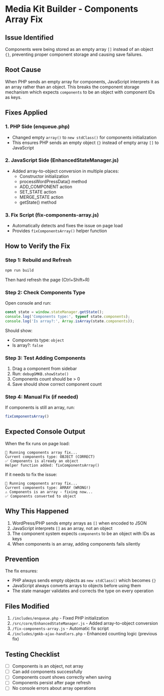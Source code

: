 # Media Kit Builder - Components Array Fix

## Issue Identified
Components were being stored as an empty array `[]` instead of an object `{}`, preventing proper component storage and causing save failures.

## Root Cause
When PHP sends an empty array for components, JavaScript interprets it as an array rather than an object. This breaks the component storage mechanism which expects `components` to be an object with component IDs as keys.

## Fixes Applied

### 1. PHP Side (enqueue.php)
- Changed empty `array()` to `new stdClass()` for components initialization
- This ensures PHP sends an empty object `{}` instead of empty array `[]` to JavaScript

### 2. JavaScript Side (EnhancedStateManager.js)
- Added array-to-object conversion in multiple places:
  - Constructor initialization
  - processWordPressData() method
  - ADD_COMPONENT action
  - SET_STATE action
  - MERGE_STATE action
  - getState() method

### 3. Fix Script (fix-components-array.js)
- Automatically detects and fixes the issue on page load
- Provides `fixComponentsArray()` helper function

## How to Verify the Fix

### Step 1: Rebuild and Refresh
```bash
npm run build
```
Then hard refresh the page (Ctrl+Shift+R)

### Step 2: Check Components Type
Open console and run:
```javascript
const state = window.stateManager.getState();
console.log('Components type:', typeof state.components);
console.log('Is array?:', Array.isArray(state.components));
```

Should show:
- Components type: `object`
- Is array?: `false`

### Step 3: Test Adding Components
1. Drag a component from sidebar
2. Run: `debugGMKB.showState()`
3. Components count should be > 0
4. Save should show correct component count

### Step 4: Manual Fix (if needed)
If components is still an array, run:
```javascript
fixComponentsArray()
```

## Expected Console Output

When the fix runs on page load:
```
🔧 Running components array fix...
Current components type: OBJECT (CORRECT)
✅ Components is already an object
Helper function added: fixComponentsArray()
```

If it needs to fix the issue:
```
🔧 Running components array fix...
Current components type: ARRAY (WRONG!)
⚠️ Components is an array - fixing now...
✅ Components converted to object
```

## Why This Happened

1. WordPress/PHP sends empty arrays as `[]` when encoded to JSON
2. JavaScript interprets `[]` as an array, not an object
3. The component system expects `components` to be an object with IDs as keys
4. When components is an array, adding components fails silently

## Prevention

The fix ensures:
- PHP always sends empty objects as `new stdClass()` which becomes `{}`
- JavaScript always converts arrays to objects before using them
- The state manager validates and corrects the type on every operation

## Files Modified

1. `/includes/enqueue.php` - Fixed PHP initialization
2. `/src/core/EnhancedStateManager.js` - Added array-to-object conversion
3. `/fix-components-array.js` - Automatic fix script
4. `/includes/gmkb-ajax-handlers.php` - Enhanced counting logic (previous fix)

## Testing Checklist

- [ ] Components is an object, not array
- [ ] Can add components successfully
- [ ] Components count shows correctly when saving
- [ ] Components persist after page refresh
- [ ] No console errors about array operations

